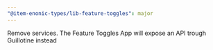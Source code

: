 ```yaml
---
"@item-enonic-types/lib-feature-toggles": major
---
```


Remove services. The Feature Toggles App will expose an API trough Guillotine instead
